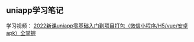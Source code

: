 ## uniapp学习笔记

学习视频：
[2022新课uniapp零基础入门到项目打包（微信小程序/H5/vue/安卓apk）全掌握](https://www.bilibili.com/video/BV1mT411K7nW?p=3&vd_source=3d514af595c86a0e29c4439b4ae8e478)

